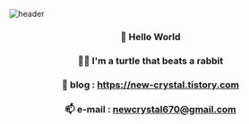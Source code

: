 
![header](https://capsule-render.vercel.app/api?type=waving&color=timeGradient&height=250&section=header&text=New%20Crystal&fontSize=90) 
<!-- [![Anurag's GitHub stats](https://github-readme-stats.vercel.app/api?username=crystal025)](https://github.com/anuraghazra/github-readme-stats) -->

<div align="center">

<!--  <img src="https://img.shields.io/badge/javascript-F7DF1E?style=for-the-badge&logo=javascript&logoColor=black">  <img src="https://img.shields.io/badge/TypeScript-3178C6?style=for-the-badge&logo=TypeScript&logoColor=white"> 
 
 <img src="https://img.shields.io/badge/react-61DAFB?style=for-the-badge&logo=react&logoColor=black"> <img src="https://img.shields.io/badge/Redux-764ABC?style=for-the-badge&logo=Redux&logoColor=white"> <img src="https://img.shields.io/badge/styledcomponents-DB7093?style=for-the-badge&logo=styledcomponents&logoColor=white">

<img src="https://img.shields.io/badge/Amazon S3-569A31?style=for-the-badge&logo=Amazon S3&logoColor=white">  <img src="https://img.shields.io/badge/CloudFront-FF4F8B?style=for-the-badge&logo=CloudFront&logoColor=white">  <img src="https://img.shields.io/badge/Route 53-232F3E?style=for-the-badge&logo=Route 53&logoColor=white">  

<img src="https://img.shields.io/badge/GitHub-181717?style=for-the-badge&logo=GitHb&logoColor=white"> <img src="https://img.shields.io/badge/GitHub Actions-2088FF?style=for-the-badge&logo=GitHub Actions&logoColor=white"> -->

### 👋 Hello World 
### 🏃‍♀️ I'm a turtle that beats a rabbit
### 💞️ blog : https://new-crystal.tistory.com
### 📫 e-mail : newcrystal670@gmail.com

<!-- # 저는 소통을 좋아하는 개발자입니다!!!
![F반_상장 001](https://user-images.githubusercontent.com/109053875/195837932-5aa706e4-7b1d-4d0e-9d68-a6cd26547abe.jpeg)
![F반_상장 005](https://user-images.githubusercontent.com/109053875/195837949-bf73fa56-4919-4966-8606-3bf3ba9158ec.jpeg)

 -->
</div>
